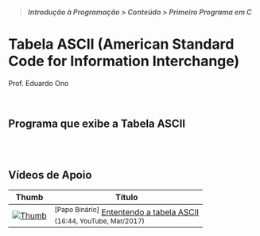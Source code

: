 > <h5>Introdução à Programação > Conteúdo > Primeiro Programa em C

# Tabela ASCII (American Standard Code for Information Interchange)

Prof. Eduardo Ono

<br>

##

## Programa que exibe a Tabela ASCII

```c
```
<br>

## Vídeos de Apoio

| Thumb | Título |
| --- | --- |
| [![Thumb](https://img.youtube.com/vi/IN9ElO90uLc/default.jpg)](https://youtu.be/IN9ElO90uLc) | <sup>[Papo Binário]</sup> [Ententendo a tabela ASCII](https://www.youtube.com/watch?v=IN9ElO90uLc)<br><sub>(16:44, YouTube, Mar/2017)</sub>

<br>
